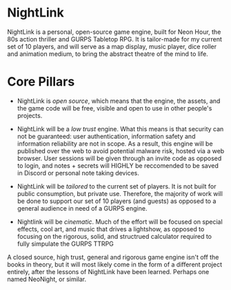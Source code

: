 # NightLink

NightLink is a personal, open-source game engine, built for Neon Hour, the 80s action thriller and GURPS Tabletop RPG. It is tailor-made for my current set of 10 players, and will serve as a map display, music player, dice roller and animation medium, to bring the abstract theatre of the mind to life.

# Core Pillars

- NightLink is _open source_, which means that the engine, the assets, and the game code will be free, visible and open to use in other people's projects.

- NightLink will be a _low trust_ engine. What this means is that security can not be guaranteed: user authentication, information safety and information reliability are not in scope. As a result, this engine will be published over the web to avoid potential malware risk, hosted via a web browser. User sessions will be given through an invite code as opposed to login, and notes + secrets will HIGHLY be reccomended to be saved in Discord or personal note taking devices.

- NightLink will be _tailored_ to the current set of players. It is not built for public consumption, but private use. Therefore, the majority of work will be done to support our set of 10 players (and guests) as opposed to a general audience in need of a GURPS engine.

- Nightlink will be _cinematic_. Much of the effort will be focused on special effects, cool art, and music that drives a lightshow, as opposed to focusing on the rigorous, solid, and structrued calculator required to fully simpulate the GURPS TTRPG

A closed source, high trust, general and rigorous game engine isn't off the books in theory, but it will most likely come in the form of a different project entirely, after the lessons of NightLink have been learned. Perhaps one named NeoNight, or similar.
